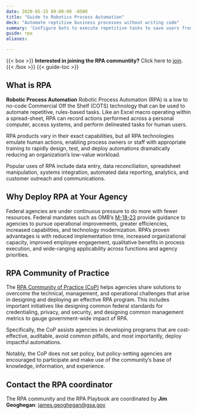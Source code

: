 ```yaml
---
date: 2020-05-15 09:00:00 -0500
title: "Guide to Robotics Process Automation"
deck: "Automate reptitive business processes without writing code"
summary: 'Configure bots to execute repetitive tasks to save users from performing mundane tasks repeatedly for the same process.'
guide: rpa
aliases:

---
```

{{< box >}}
**Interested in joining the RPA communtity?** Click here to [join](https://digital.gov/communities/rpa/).
{{< /box >}}
{{< guide-toc >}}
## What is RPA

**Robotic Process Automation** Robotic Process Automation (RPA) is a low to no-code Commercial Off the Shelf (COTS) technology that can be used to automate repetitive, rules-based tasks. Like an Excel macro operating within a spread-sheet, RPA can record actions performed across a personal computer, access systems, and perform delineated tasks for human users.  

RPA products vary in their exact capabilities, but all RPA technologies emulate human actions, enabling process owners or staff with appropriate training to rapidly design, test, and deploy automations dramatically reducing an organization’s low-value workload.  

Popular uses of RPA include data entry, data reconciliation, spreadsheet manipulation, systems integration, automated data reporting, analytics, and customer outreach and communications.

## Why Deploy RPA at Your Agency  
Federal agencies are under continuous pressure to do more with fewer resources. Federal mandates such as OMB’s [M-18-23](https://www.whitehouse.gov/wp-content/uploads/2018/08/M-18-23.pdf) provide guidance to agencies to pursue operational improvements, greater efficiencies, increased capabilities, and technology modernization. RPA’s proven advantages is with reduced implementation time, increased organizational capacity, improved employee engagement, qualitative benefits in process execution, and wide-ranging applicability across functions and agency priorities.

## RPA Community of Practice
The [RPA Community of Practice (CoP)](https://digital.gov/communities/rpa/) helps agencies share solutions to overcome the technical, management, and operational challenges that arise in designing and deploying an effective RPA program. This includes important initiatives like designing common federal standards for credentialing, privacy, and security, and designing common management metrics to gauge government-wide impact of RPA.  

Specifically, the CoP assists agencies in developing programs that are cost-effective, auditable, avoid common pitfalls, and most importantly, deploy impactful automations.  

Notably, the CoP does not set policy, but policy-setting agencies are encouraged to participate and make use of the community’s base of knowledge, information, and experience.

## Contact the RPA coordinator

The RPA community and the RPA Playbook are coordinated by **Jim Geoghegan**: [james.geoghegan@gsa.gov](mailto:james.geoghegan@gsa.gov)
